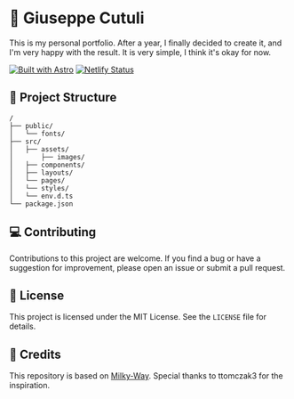 # 🌋 Giuseppe Cutuli
This is my personal portfolio. After a year, I finally decided to create it, and I'm very happy with the result. It is very simple, I think it's okay for now.


[![Built with Astro](https://astro.badg.es/v2/built-with-astro/tiny.svg)](https://astro.build) [![Netlify Status](https://api.netlify.com/api/v1/badges/7996973f-c4fc-4c98-b798-5b730af5a610/deploy-status)](https://app.netlify.com/sites/giuseppe-cutuli/deploys)


## 📂 Project Structure

```
/
├── public/
│   └── fonts/
├── src/
│   ├── assets/
│       ├── images/
│   ├── components/
│   ├── layouts/
│   └── pages/
│   └── styles/
│   └── env.d.ts
└── package.json
```

## 💻 Contributing
Contributions to this project are welcome. If you find a bug or have a suggestion for improvement, please open an issue or submit a pull request.

## 📃 License
This project is licensed under the MIT License. See the `LICENSE` file for details.

## 🎉 Credits
This repository is based on [Milky-Way](https://github.com/ttomczak3/Milky-Way).
Special thanks to ttomczak3 for the inspiration.